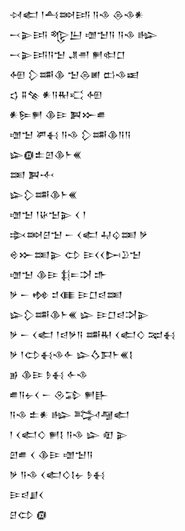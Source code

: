<div class='block'>
<div class='line'>𒀴𒅗 𒁹𒋀𒇷𒅀 𒀀𒈾 𒁲𒈾𒀭</div>
<div class='line'>𒁁𒉌𒅀 𒈜𒌨 𒌝𒈠𒀀 𒀀𒈾 𒈗</div>
<div class='line'>𒁁𒉌𒅀𒀀𒈠 𒂗𒉣 𒂍𒊕𒆸</div>
<div class='line'>𒅇 𒁷𒌁𒆠 𒈠𒁲𒅖 𒆗𒈾𒀜</div>
<div class='line'>𒌓 𒐉𒆚 𒀭𒀀𒊑𒄣 𒅇</div>
<div class='line'>𒀭𒌉𒂍 𒆠𒄿 𒀉𒁍𒌑</div>
<div class='line'>𒌝𒈠 𒂄𒈬 𒀀𒈾 𒁷𒌁𒆠𒀀𒀀</div>
<div class='line'>𒇽𒁈𒉺𒇻𒆠𒈨𒌍</div>
<div class='line'>𒌅 𒀉𒋾</div>
<div class='line'>𒇽𒁷𒌁𒆠𒈨𒌍</div>
<div class='line'>𒌝𒈠 𒁹𒄩𒈠𒉌 𒌋 𒁹</div>
<div class='line'>𒇸𒇷𒆪𒈠 𒀸 𒌋𒅗 𒄷𒌒𒌅 𒃻</div>
<div class='line'>𒄴𒁍𒌅𒉌 𒌌 𒄿𒌋𒌋𒄖𒊒𒈠</div>
<div class='line'>𒌝𒈠 𒆠𒄿 𒈭𒋰𒋫 𒈥</div>
<div class='line'>𒃻 𒀸 𒂔 𒄑𒈪 𒄿𒆸𒁀𒌅</div>
<div class='line'>𒇽𒁷𒌁𒆠𒈨𒌍 𒇽 𒄿𒆸𒁀𒋫𒉌</div>
<div class='line'>𒃻 𒀸 𒌋𒅗 𒁹𒁀𒃻𒀀 𒌁𒊑 𒌋𒅗𒄭 𒉈𒈬</div>
<div class='line'>𒃻 𒁹𒌌𒈬𒈾𒅆 𒇽𒋝𒁕𒈨𒌍𒋙</div>
<div class='line'>𒂊 𒆠𒄿 𒊩𒈬 𒅆𒈾</div>
<div class='line'>𒌑𒀀𒉡𒌋 𒀸 𒊮𒁉 𒂍𒃲</div>
<div class='line'>𒀀𒈾 𒉺𒀭 𒈗 𒅋𒆷𒅗</div>
<div class='line'>𒁹 𒌋𒅗𒄭 𒂍𒋙 𒀀𒈾 𒇽 𒊏 𒉌</div>
<div class='line'>𒇻𒌑 𒌋 𒆠𒄿 𒌝𒈠𒀀</div>
<div class='line'>𒃻 𒀀𒈾 𒌋𒅗𒄭𒋙𒉡 𒊩𒈬</div>
<div class='line'>𒄿𒁀𒋗𒌋</div>
<div class='line'>𒆪𒌌 𒁈</div>
</div>